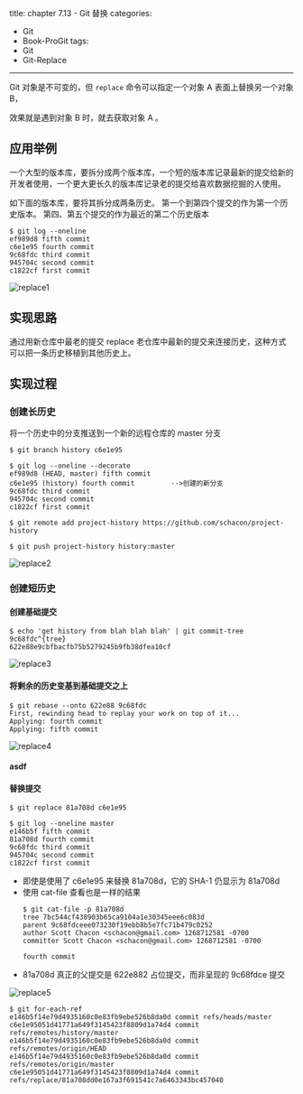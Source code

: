 title: chapter 7.13 - Git 替换
categories:
  - Git
  - Book-ProGit
tags:
  - Git
  - Git-Replace

---

Git 对象是不可变的，但 `replace` 命令可以指定一个对象 A 表面上替换另一个对象 B，

效果就是遇到对象 B 时，就去获取对象 A 。

<!--more-->

## 应用举例

一个大型的版本库，要拆分成两个版本库，一个短的版本库记录最新的提交给新的开发者使用，一个更大更长久的版本库记录老的提交给喜欢数据挖掘的人使用。

如下面的版本库，要将其拆分成两条历史。 第一个到第四个提交的作为第一个历史版本。 第四、第五个提交的作为最近的第二个历史版本

```
$ git log --oneline
ef989d8 fifth commit
c6e1e95 fourth commit
9c68fdc third commit
945704c second commit
c1822cf first commit
```

![replace1](https://www.git-scm.com/book/en/v2/images/replace1.png)

## 实现思路

通过用新仓库中最老的提交 replace 老仓库中最新的提交来连接历史，这种方式可以把一条历史移植到其他历史上。

## 实现过程

### 创建长历史

将一个历史中的分支推送到一个新的远程仓库的 master 分支
```
$ git branch history c6e1e95

$ git log --oneline --decorate
ef989d8 (HEAD, master) fifth commit
c6e1e95 (history) fourth commit         -->创建的新分支
9c68fdc third commit
945704c second commit
c1822cf first commit

$ git remote add project-history https://github.com/schacon/project-history

$ git push project-history history:master
```

![replace2](https://www.git-scm.com/book/en/v2/images/replace2.png)


### 创建短历史

#### 创建基础提交

```
$ echo 'get history from blah blah blah' | git commit-tree 9c68fdc^{tree}
622e88e9cbfbacfb75b5279245b9fb38dfea10cf
```

![replace3](https://www.git-scm.com/book/en/v2/images/replace3.png)

#### 将剩余的历史变基到基础提交之上

```
$ git rebase --onto 622e88 9c68fdc
First, rewinding head to replay your work on top of it...
Applying: fourth commit
Applying: fifth commit
```

![replace4](https://www.git-scm.com/book/en/v2/images/replace4.png)

#### asdf

#### 替换提交

```
$ git replace 81a708d c6e1e95

$ git log --oneline master
e146b5f fifth commit
81a708d fourth commit
9c68fdc third commit
945704c second commit
c1822cf first commit
```
* 即使是使用了 c6e1e95 来替换 81a708d，它的 SHA-1 仍显示为 81a708d
* 使用 cat-file 查看也是一样的结果
    ```
    $ git cat-file -p 81a708d
    tree 7bc544cf438903b65ca9104a1e30345eee6c083d
    parent 9c68fdceee073230f19ebb8b5e7fc71b479c0252
    author Scott Chacon <schacon@gmail.com> 1268712581 -0700
    committer Scott Chacon <schacon@gmail.com> 1268712581 -0700

    fourth commit
    ```
* 81a708d 真正的父提交是 622e882 占位提交，而非呈现的 9c68fdce 提交

![replace5](https://www.git-scm.com/book/en/v2/images/replace5.png)


```
$ git for-each-ref
e146b5f14e79d4935160c0e83fb9ebe526b8da0d commit	refs/heads/master
c6e1e95051d41771a649f3145423f8809d1a74d4 commit	refs/remotes/history/master
e146b5f14e79d4935160c0e83fb9ebe526b8da0d commit	refs/remotes/origin/HEAD
e146b5f14e79d4935160c0e83fb9ebe526b8da0d commit	refs/remotes/origin/master
c6e1e95051d41771a649f3145423f8809d1a74d4 commit	refs/replace/81a708dd0e167a3f691541c7a6463343bc457040
```
